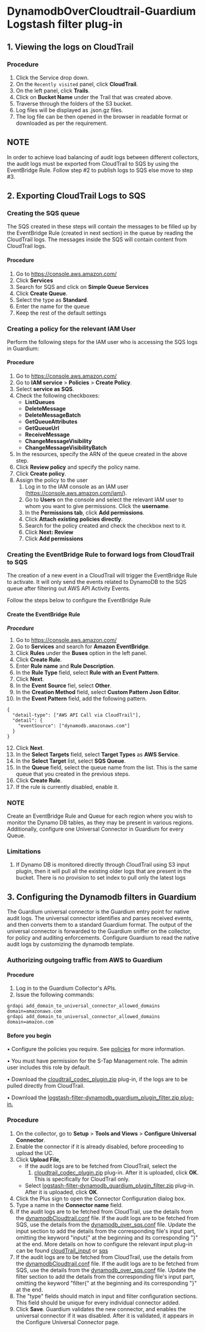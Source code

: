 # DynamodbOverCloudtrail-Guardium Logstash filter plug-in

## 1. Viewing the logs on CloudTrail

### Procedure

1. Click the Service drop down.
2. On the `Recently visited` panel, click **CloudTrail**.
3. On the left panel, click **Trails**.
4. Click on **Bucket Name** under the Trail that was created above.
5. Traverse through the folders of the S3 bucket.
7. Log files will be displayed as .json.gz files.
8. The log file can be then opened in the browser in readable format or downloaded as per the requirement.

## NOTE

In order to achieve load balancing of audit logs between different collectors, the audit logs must be exported from CloudTrail to SQS by using the EventBridge Rule. Follow step #2 to publish logs to SQS else move to step #3.

## 2. Exporting CloudTrail Logs to SQS

### Creating the SQS queue
The SQS created in these steps will contain the messages to be filled up by the
EventBridge Rule (created in next section) in the queue by reading the CloudTrail logs.
The messages inside the SQS will contain content from CloudTrail logs.

#### Procedure
1. Go to https://console.aws.amazon.com/
2. Click **Services**
3. Search for SQS and click on **Simple Queue Services**
4. Click **Create Queue**.
5. Select the type as **Standard**.
6. Enter the name for the queue
7. Keep the rest of the default settings

### Creating a policy for the relevant IAM User
Perform the following steps for the IAM user who is accessing the SQS logs in Guardium:

#### Procedure
1. Go to https://console.aws.amazon.com/
2. Go to **IAM service** > **Policies** > **Create Policy**.
3. Select **service as SQS**.
4. Check the following checkboxes: 
   * **ListQueues**
   * **DeleteMessage**
   * **DeleteMessageBatch**
   * **GetQueueAttributes**
   *  **GetQueueUrl**
   * **ReceiveMessage**
   * **ChangeMessageVisibility**
   * **ChangeMessageVisibilityBatch**
5. In the resources, specify the ARN of the queue created in the above step.
6. Click **Review policy** and specify the policy name.
7. Click **Create policy**.
8. Assign the policy to the user
    1. Log in to the IAM console as an IAM user (https://console.aws.amazon.com/iam/).
    2. Go to **Users** on the console and select the relevant IAM user to whom you want to give permissions.
       Click the **username**.
    3. In the **Permissions tab**, click **Add permissions**.
    4. Click **Attach existing policies directly**.
    5. Search for the policy created and check the checkbox next to it.
    6. Click **Next: Review**
    7. Click **Add permissions**


### Creating the EventBridge Rule to forward logs from CloudTrail to SQS

The creation of a new event in a CloudTrail will trigger the EventBridge Rule to activate. It will only send the events related to DynamoDB to the SQS queue after filtering out AWS API Activity Events.

Follow the steps below to configure the EventBridge Rule

#### Create the EventBridge Rule
__*Procedure*__
1. Go to https://console.aws.amazon.com/
2. Go to **Services** and search for **Amazon EventBridge**.
3. Click **Rules** under the **Buses** option in the left panel.
4. Click **Create Rule**.
5. Enter **Rule name** and **Rule Description**.
6. In the **Rule Type** field, select **Rule with an Event Pattern**.
7. Click **Next**.
8. In the **Event Source** fiel, select **Other**.
9. In the **Creation Method** field, select **Custom Pattern Json Editor**.
10. In the **Event Pattern** field, add the following pattern.

```
{
  "detail-type": ["AWS API Call via CloudTrail"],
  "detail": {
    "eventSource": ["dynamodb.amazonaws.com"]
  }
}
```
12. Click **Next**.
13. In the **Select Targets** field, select **Target Types** as **AWS Service**.
14. In the **Select Target** list, select **SQS Queue**.
15. In the **Queue** field, select the queue name from the list. This is the same queue that you created in the previous steps.
16. Click **Create Rule**.
17. If the rule is currently disabled, enable it.

### NOTE 

Create an EventBridge Rule and Queue for each region where you wish to monitor the Dynamo DB tables, as they may be present in various regions. Additionally, configure one Universal Connector in Guardium for every Queue.

### Limitations

1. If Dynamo DB is monitored directly through CloudTrail using S3 input plugin, then it will pull all the existing older logs that are present in the bucket. There is no provision to set index to pull only the latest logs


## 3. Configuring the Dynamodb filters in Guardium

The Guardium universal connector is the Guardium entry point for native audit logs. The universal connector identifies and parses received events, and then converts them to a standard Guardium format. The output of the universal connector is forwarded to the Guardium sniffer on the collector, for policy and auditing enforcements. Configure Guardium to read the native audit logs by customizing the dynamodb template.

### Authorizing outgoing traffic from AWS to Guardium

#### Procedure

1. Log in to the Guardium Collector's APIs.
2. Issue the following commands:
```
grdapi add_domain_to_universal_connector_allowed_domains domain=amazonaws.com
grdapi add_domain_to_universal_connector_allowed_domains domain=amazon.com
```

#### Before you begin
• Configure the policies you require. See [policies](https://github.com/IBM/universal-connectors/tree/main/docs#policies) for more information.

• You must have permission for the S-Tap Management role. The admin user includes this role by default.

• Download the [cloudtrail_codec_plugin.zip](DynamodbOverCloudtrailPackage/DynamoDB/cloudtrail_codec_plugin.zip) plug-in, if the logs are to be pulled directly from CloudTrail.

• Download the [logstash-filter-dynamodb_guardium_plugin_filter.zip plug-in.](../logstash-filter-dynamodb_guardium_plugin_filter.zip)

### Procedure
1. On the collector, go to **Setup** > **Tools and Views** > **Configure Universal Connector**.
2. Enable the connector if it is already disabled, before proceeding to upload the UC.
3. Click **Upload File**, 
	* If the audit logs are to be fetched from CloudTrail, select the
      1. [cloudtrail_codec_plugin.zip](./DynamodbOverCloudtrailPackage/DynamoDB/cloudtrail_codec_plugin.zip) plug-in. After it is uploaded, click **OK**. This is specifically for CloudTrail only.
	* Select [logstash-filter-dynamodb_guardium_plugin_filter.zip](../logstash-filter-dynamodb_guardium_plugin_filter.zip) plug-in. After it is uploaded, click **OK**.
4. Click the Plus sign to open the Connector Configuration dialog box.
5. Type a name in the **Connector name** field.
6. If the audit logs are to be fetched from CloudTrail, use the details from the [dynamodbCloudtrail.conf](./DynamodbOverCloudtrailPackage/DynamoDB/dynamodbCloudtrail.conf) file. If the audit logs are to be fetched from SQS, use the details
   from the [dynamodb_over_sqs.conf](./DynamodbCloudtrailOverSQSPackage/DynamoDB/dynamodbOverSqs.conf) file. Update the input section to add the details from the corresponding file's input part, omitting the keyword "input{" at the beginning and its corresponding "}" at the end. More details on how to configure the relevant input plug-in can be found [cloudTrail_input](../../../input-plugin/logstash-input-s3/README.md) or [sqs](../../../input-plugin/logstash-input-sqs/README.md)
7. If the audit logs are to be fetched from CloudTrail, use the details from the [dynamodbCloudtrail.conf](./DynamodbOverCloudtrailPackage/DynamoDB/dynamodbCloudtrail.conf) file. If the audit logs are to be fetched from SQS, use the details
   from the [dynamodb_over_sqs.conf](./DynamodbCloudtrailOverSQSPackage/DynamoDB/dynamodbOverSqs.conf) file. Update the filter section to add the details
   from the corresponding file's input part, omitting the keyword "filter{" at the beginning and its corresponding "}"
   at the end.
8. The "type" fields should match in input and filter configuration sections. This field should be unique for every individual connector added.
9. Click **Save**. Guardium validates the new connector, and enables the universal connector if it was
   disabled. After it is validated, it appears in the Configure Universal Connector page.